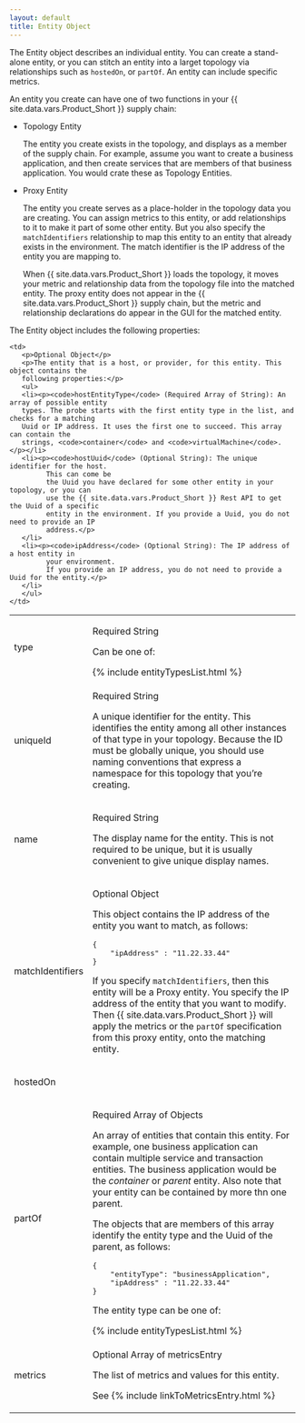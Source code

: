 ```yaml
---
layout: default
title: Entity Object
---
```


The Entity object describes an individual entity. You can create a stand-alone entity, or 
you can stitch an entity into a larget topology via relationships such as 
`hostedOn`, or `partOf`. An entity can include specific metrics.

An entity you create can have one of two functions in your {{ site.data.vars.Product_Short }} 
supply chain:

* Topology Entity
    
     The entity you create exists in the topology, and displays as a member of the supply chain. 
     For example, assume you want to create a business application, and then create services that are 
     members of that business application. You would crate these as Topology Entities.
* Proxy Entity

    The entity you create serves as a place-holder in the topology data you are 
    creating. You can assign metrics to this entity, or add relationships to it to 
    make it part of some other entity. But you also specify the `matchIdentifiers` 
    relationship to map this entity to an entity that already exists in the environment. The 
    match identifier is the IP address of the entity you are mapping to.
    
    When {{ site.data.vars.Product_Short }} loads the topology, it moves your metric and relationship 
    data from the topology file into the matched entity. The proxy entity does not appear 
    in the {{ site.data.vars.Product_Short }} supply chain, but the metric and relationship 
    declarations do appear in the GUI for the matched entity.
    
The Entity object includes the following properties:


<table class="props">
<tr>
    <td><p>type</p>
    </td>
    <td>
    <p>Required String</p>
    <p>Can be one of:</p>
        {% include entityTypesList.html %}
    </td>
</tr>
<tr>
    <td><p>uniqueId</p></td>
    <td>
    <p>Required String</p>
    <p>A unique identifier for the entity. This identifies the entity among all other 
    instances of that type in your topology. Because the ID must be globally unique, 
    you should use naming conventions that express a namespace for this topology 
    that you’re creating.</p></td>
</tr>
<tr>
    <td><p>name</p></td>
    <td><p>
    <p>Required String</p></p>
    <p>The display name for the entity. This is not required to be unique, but it 
    is usually convenient to give unique display names.</p>
    </td>
</tr>
<tr>
    <td><p>matchIdentifiers</p></td>
    <td><p>
    <p>Optional Object</p></p>
    <p>This object contains the IP address of the entity you want to match, as follows:</p>
    <pre>{
    "ipAddress" : "11.22.33.44"
}</pre>
    <p>If you specify <code>matchIdentifiers</code>, then this entity will 
    be a Proxy entity. You specify the IP address of the entity that you want to 
    modify. Then {{ site.data.vars.Product_Short }}  will apply the metrics or the 
    <code>partOf</code> specification from this proxy entity, onto the matching entity.</p>
    </td>
</tr>
<tr>
    <td><p>hostedOn</p></td>
    
    <td>
       <p>Optional Object</p>
       <p>The entity that is a host, or provider, for this entity. This object contains the 
       following properties:</p>
       <ul>
       <li><p><code>hostEntityType</code> (Required Array of String): An array of possible entity 
       types. The probe starts with the first entity type in the list, and checks for a matching 
       Uuid or IP address. It uses the first one to succeed. This array can contain the 
       strings, <code>container</code> and <code>virtualMachine</code>.</p></li>
       <li><p><code>hostUuid</code> (Optional String): The unique identifier for the host. 
             This can come be 
             the Uuid you have declared for some other entity in your topology, or you can 
             use the {{ site.data.vars.Product_Short }} Rest API to get the Uuid of a specific 
             entity in the environment. If you provide a Uuid, you do not need to provide an IP 
             address.</p>
       </li>
       <li><p><code>ipAddress</code> (Optional String): The IP address of a host entity in 
             your environment.
             If you provide an IP address, you do not need to provide a Uuid for the entity.</p>
       </li>
       </ul>
    </td>
</tr>
<tr>
    <td><p>partOf</p></td>
    <td><p>
    <p>Required Array of Objects</p></p>
    <p>An array of entities that contain this entity. For example, one business application can 
    contain multiple service and transaction entities. The business application would be 
    the <i>container</i> or <i>parent</i> entity. Also note that your entity can be contained 
    by more thn one parent. </p>
    <p>The objects that are members of this array identify the entity type and the Uuid of the 
    parent, as follows:</p>
    <pre>{
    "entityType": "businessApplication",
    "ipAddress" : "11.22.33.44"
}</pre>
        <p>The entity type can be one of:</p>
        {% include entityTypesList.html %}
    </td>
</tr>
<tr>
    <td><p>metrics</p></td>
    <td><p>
    <p>Optional Array of metricsEntry</p></p>
    <p>The list of metrics and values for this entity. </p>
    <p>See {% include linkToMetricsEntry.html %}</p>
    </td>
</tr>
<table>






